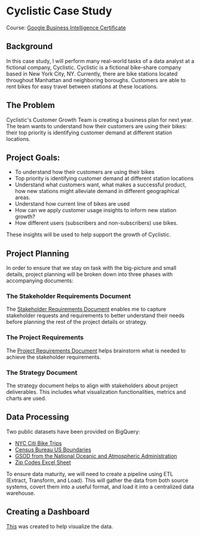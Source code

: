 # Cyclistic Case Study

Course: [Google Business Intelligence Certificate](https://www.coursera.org/professional-certificates/google-business-intelligence)

## Background

In this case study, I will perform many real-world tasks of a data analyst at a fictional company, Cyclistic. Cyclistic is a fictional bike-share company based in New York City, NY. Currently, there are bike stations located throughout Manhattan and neighboring boroughs. Customers are able to rent bikes for easy travel between stations at these locations.

## The Problem

Cyclistic's Customer Growth Team is creating a business plan for next year. The team wants to understand how their customers are using their bikes: their top priority is identifying customer demand at different station locations.

## Project Goals:

- To understand how their customers are using their bikes
- Top priority is identifying customer demand at different station locations
- Understand what customers want, what makes a successful product, how new stations might alleviate demand in different geographical areas.
- Understand how current line of bikes are used
- How can we apply customer usage insights to inform new station growth?
- How different users (subscribers and non-subscribers) use bikes.

These insights will be used to help support the growth of Cyclistic.

## Project Planning

In order to ensure that we stay on task with the big-picture and small details, project planning will be broken down into three phases with accompanying documents:

### The Stakeholder Requirements Document

The [Stakeholder Requirements Document](https://docs.google.com/document/d/19JuVN5qY5vfJJYMBdPMETev7EW8IdGakcjcSU1Oi5Ys/edit?tab=t.00) enables me to capture stakeholder requests and requirements to better understand their needs before planning the rest of the project details or strategy.

### The Project Requirements 

The [Project Requirements Document](https://docs.google.com/document/d/1zDnNjGHbwMNVZcvShWyiMs_jj1f1WG7FsRnvooGfRuE/edit?usp=sharing) helps brainstorm what is needed to achieve the stakeholder requirements.

### The Strategy Document

The strategy document helps to align with stakeholders about project deliverables. This includes what visualization functionalities, metrics and charts are used.

## Data Processing

Two public datasets have been provided on BigQuery:
- [NYC Citi Bike Trips](https://console.cloud.google.com/marketplace/details/city-of-new-york/nyc-citi-bike?project=eco-notch-431817-a3)
- [Census Bureau US Boundaries](https://console.cloud.google.com/marketplace/product/united-states-census-bureau/us-geographic-boundaries?project=eco-notch-431817-a3)
- [GSOD from the National Oceanic and Atmospheric Administration](https://console.cloud.google.com/marketplace/details/noaa-public/gsod?project=eco-notch-431817-a3)
- [Zip Codes Excel Sheet](https://docs.google.com/spreadsheets/d/1IIbH-GM3tdmM5tl56PHhqI7xxCzqaBCU0ylItxk_sy0/template/preview#gid=806359255)

To ensure data maturity, we will need to create a pipeline using ETL (Extract, Transform, and Load). This will gather the data from both source systems, covert them into a useful format, and load it into a centralized data warehouse.

## Creating a Dashboard

[This](https://public.tableau.com/views/Cyclistic_17285747416490/Dashboard1?:language=en-US&:sid=&:redirect=auth&:display_count=n&:origin=viz_share_link) was created to help visualize the data.
